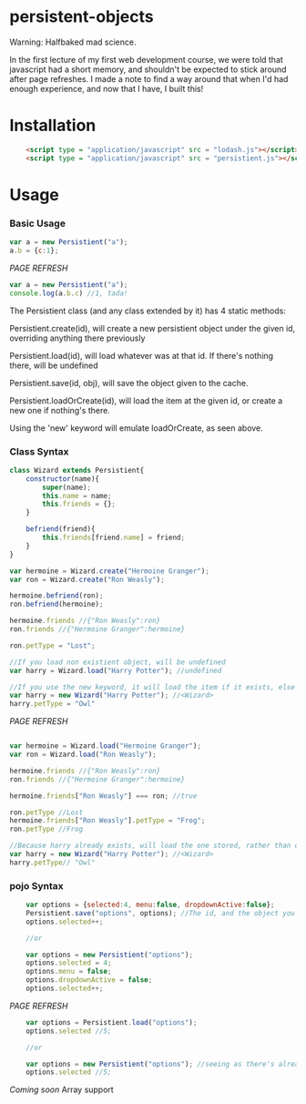 # persistent-objects

Warning: Halfbaked mad science.

In the first lecture of my first web development course, we were told that javascript had a short memory, and shouldn't be expected to stick around after page refreshes. I made a note to find a way around that when I'd had enough experience, and now that I have, I built this!

# Installation

```html
    <script type = "application/javascript" src = "lodash.js"></script>
    <script type = "application/javascript" src = "persistient.js"></script>
```

# Usage

### Basic Usage

```javascript
var a = new Persistient("a");
a.b = {c:1};
```

*PAGE REFRESH*

```javascript
var a = new Persistient("a");
console.log(a.b.c) //1, tada!
```


The Persistient class (and any class extended by it) has 4 static methods:

Persistient.create(id), will create a new persistient object under the given id, overriding anything there previously

Persistient.load(id), will load whatever was at that id. If there's nothing there, will be undefined

Persistient.save(id, obj), will save the object given to the cache.

Persistient.loadOrCreate(id), will load the item at the given id, or create a new one if nothing's there.

Using the 'new' keyword will emulate loadOrCreate, as seen above.

### Class Syntax

```javascript
class Wizard extends Persistient{
    constructor(name){
        super(name);
        this.name = name;
        this.friends = {};
    }

    befriend(friend){
        this.friends[friend.name] = friend;
    }
}

var hermoine = Wizard.create("Hermoine Granger");
var ron = Wizard.create("Ron Weasly");

hermoine.befriend(ron);
ron.befriend(hermoine);

hermoine.friends //{"Ron Weasly":ron}
ron.friends //{"Hermoine Granger":hermoine}

ron.petType = "Lost";

//If you load non existient object, will be undefined
var harry = Wizard.load("Harry Potter"); //undefined

//If you use the new keyword, it will load the item if it exists, else create a new one
var harry = new Wizard("Harry Potter"); //<Wizard>
harry.petType = "Owl"
```

*PAGE REFRESH*

```javascript

var hermoine = Wizard.load("Hermoine Granger");
var ron = Wizard.load("Ron Weasly");

hermoine.friends //{"Ron Weasly":ron}
ron.friends //{"Hermoine Granger":hermoine}

hermoine.friends["Ron Weasly"] === ron; //true

ron.petType //Lost
hermoine.friends["Ron Weasly"].petType = "Frog";
ron.petType //Frog

//Because harry already exists, will load the one stored, rather than overwrite, like Wizard.create would.
var harry = new Wizard("Harry Potter"); //<Wizard>
harry.petType// "Owl"
```

### pojo Syntax

```javascript
    var options = {selected:4, menu:false, dropdownActive:false};
    Persistient.save("options", options); //The id, and the object you want to keep around.
    options.selected++;

    //or

    var options = new Persistient("options");
    options.selected = 4;
    options.menu = false;
    options.dropdownActive = false;
    options.selected++;
```
*PAGE REFRESH*
```javascript
    var options = Persistient.load("options");
    options.selected //5;

    //or

    var options = new Persistient("options"); //seeing as there's alread one there, we load that rather than create a new one.
    options.selected //5;
```

*Coming soon*
Array support
